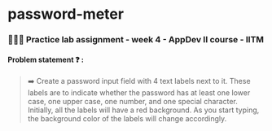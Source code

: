 # password-meter 
### 👨‍💻🏫 Practice lab assignment - week 4 - AppDev II course - IITM
#### Problem statement ❓ :
> ➡️ Create a password input field with 4 text labels next to it. These labels are to indicate whether the password has at least one lower case, one upper case, one number, and one special character. Initially, all the labels will have a red background. As you start typing, the background color of the labels will change accordingly.
